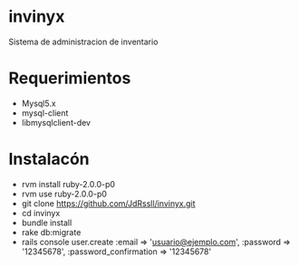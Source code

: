 invinyx
=======

Sistema de administracion de inventario

Requerimientos
==============

* Mysql5.x
* mysql-client
* libmysqlclient-dev

Instalacón
==========

* rvm install ruby-2.0.0-p0
* rvm use ruby-2.0.0-p0
* git clone https://github.com/JdRssll/invinyx.git
* cd invinyx
* bundle install
* rake db:migrate
* rails console user.create :email => 'usuario@ejemplo.com', :password => '12345678', :password_confirmation => '12345678'